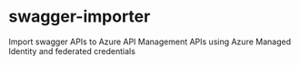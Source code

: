 # swagger-importer
Import swagger APIs to Azure API Management APIs using Azure Managed Identity and federated credentials
